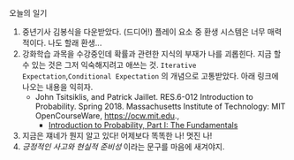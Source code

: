 오늘의 일기
1. 중년기사 김봉식을 다운받았다. (드디어!) 플레이 요소 중 환생 시스템은 너무 매력적이다. 나도 할래 환생...
2. 강화학습 과목을 수강중인데 확률과 관련한 지식의 부재가 나를 괴롭힌다. 지금 할 수 있는 것은 그저 익숙해지려고 애쓰는 것. 
`Iterative Expectation`,`Conditional Expectation` 의 개념으로 고통받았다. 아래 링크에 나오는 내용을 익히자.
    - John Tsitsiklis, and Patrick Jaillet. RES.6-012 Introduction to Probability. Spring 2018. Massachusetts Institute of Technology: MIT OpenCourseWare, https://ocw.mit.edu.,
        - [Introduction to Probability, Part I: The Fundamentals](https://ocw.mit.edu/resources/res-6-012-introduction-to-probability-spring-2018/part-i-the-fundamentals/)
3. 지금은 쟤네가 뭔지 알고 있다! 어제보다 똑똑한 나! 멋진 나!
4. *긍정적인 사고와 현실적 준비성* 이라는 문구를 마음에 새겨야지.

